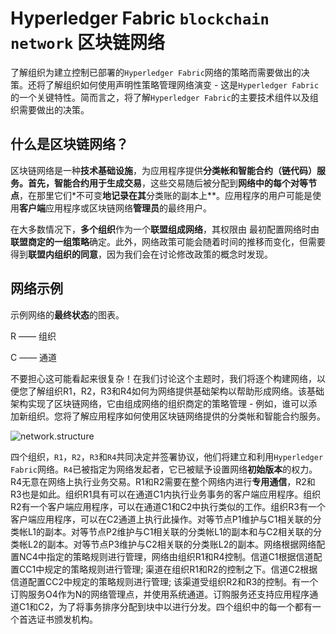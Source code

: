 # Hyperledger Fabric `blockchain network` 区块链网络

了解组织为建立控制已部署的`Hyperledger Fabric`网络的策略而需要做出的决策。还将了解组织如何使用声明性策略管理网络演变 - 这是`Hyperledger Fabric`的一个关键特性。简而言之，将了解`Hyperledger Fabric`的主要技术组件以及组织需要做出的决策。

## 什么是区块链网络？
区块链网络是一种**技术基础设施**，为应用程序提供**分类帐和智能合约（链代码）**服务。首先，智能合约用于**生成交易**，这些交易随后被分配到**网络中的每个对等节点**，在那里它们*不可变**地记录在其**分类账的副本上**。应用程序的用户可能是使用**客户端**应用程序或区块链网络**管理员**的最终用户。

在大多数情况下，**多个组织**作为一个**联盟组成网络**，其权限由 最初配置网络时由**联盟商定的一组策略**确定。此外，网络政策可能会随着时间的推移而变化，但需要得到**联盟内组织的同意**，因为我们会在讨论修改政策的概念时发现。

## 网络示例

示例网络的**最终状态**的图表。

R —— 组织

C —— 通道

不要担心这可能看起来很复杂！在我们讨论这个主题时，我们将逐个构建网络，以便您了解组织R1，R2，R3和R4如何为网络提供基础架构以帮助形成网络。该基础架构实现了区块链网络，它由组成网络的组织商定的策略管理 - 例如，谁可以添加新组织。您将了解应用程序如何使用区块链网络提供的分类帐和智能合约服务。

![network.structure](https://hyperledger-fabric.readthedocs.io/en/latest/_images/network.diagram.1.png)

四个组织，`R1`，`R2`，`R3`和`R4`共同决定并签署协议，他们将建立和利用`Hyperledger Fabric`网络。`R4`已被指定为网络发起者，它已被赋予设置网络**初始版本**的权力。R4无意在网络上执行业务交易。R1和R2需要在整个网络内进行**专用通信**，R2和R3也是如此。组织R1具有可以在通道C1内执行业务事务的客户端应用程序。组织R2有一个客户端应用程序，可以在通道C1和C2中执行类似的工作。组织R3有一个客户端应用程序，可以在C2通道上执行此操作。对等节点P1维护与C1相关联的分类帐L1的副本。对等节点P2维护与C1相关联的分类帐L1的副本和与C2相关联的分类帐L2的副本。对等节点P3维护与C2相关联的分类账L2的副本。网络根据网络配置NC4中指定的策略规则进行管理，网络由组织R1和R4控制。信道C1根据信道配置CC1中规定的策略规则进行管理; 渠道在组织R1和R2的控制之下。信道C2根据信道配置CC2中规定的策略规则进行管理; 该渠道受组织R2和R3的控制。有一个订购服务O4作为N的网络管理点，并使用系统通道。订购服务还支持应用程序通道C1和C2，为了将事务排序分配到块中以进行分发。四个组织中的每一个都有一个首选证书颁发机构。